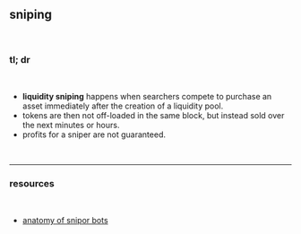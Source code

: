 ## sniping

<br>


### tl; dr

<br>

* **liquidity sniping** happens when searchers compete to purchase an asset immediately after the creation of a liquidity pool. 
* tokens are then not off-loaded in the same block, but instead sold over the next minutes or hours. 
* profits for a sniper are not guaranteed.

<br>

---

### resources

<br>

* [anatomy of snipor bots](https://github.com/go-outside-labs/mev-toolkit/blob/main/anatomy_of_mev_bots/bots/snipers.md)
